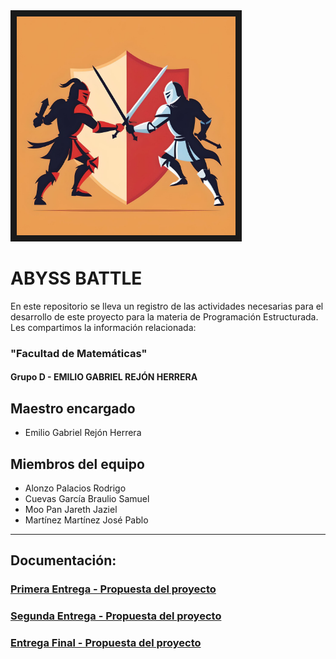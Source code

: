 <img src="https://github.com/JarethJaziel/Abyss_Battle/blob/7f795f8070c1efeb75754a03370a40813657d57a/Assets/Logo_Prov.jpg" width="350" height="350" border="10"/>

# ABYSS BATTLE

En este repositorio se lleva un registro de las actividades necesarias para el desarrollo de este proyecto para la materia de Programación Estructurada. Les compartimos la información relacionada:

### "Facultad de Matemáticas"
#### Grupo D - EMILIO GABRIEL REJÓN HERRERA

## Maestro encargado
 - Emilio Gabriel Rejón Herrera

## Miembros del equipo
 - Alonzo Palacios Rodrigo
 - Cuevas García Braulio Samuel
 - Moo Pan Jareth Jaziel
 - Martínez Martínez José Pablo

---
## Documentación:
### [Primera Entrega - Propuesta del proyecto](https://github.com/JarethJaziel/Abyss_Battle/tree/PrimeraEntrega)
### [Segunda Entrega - Propuesta del proyecto](https://github.com/JarethJaziel/Abyss_Battle/tree/SegundaEntrega)
### [Entrega Final - Propuesta del proyecto](https://github.com/JarethJaziel/Abyss_Battle/tree/TerceraEntrega)


